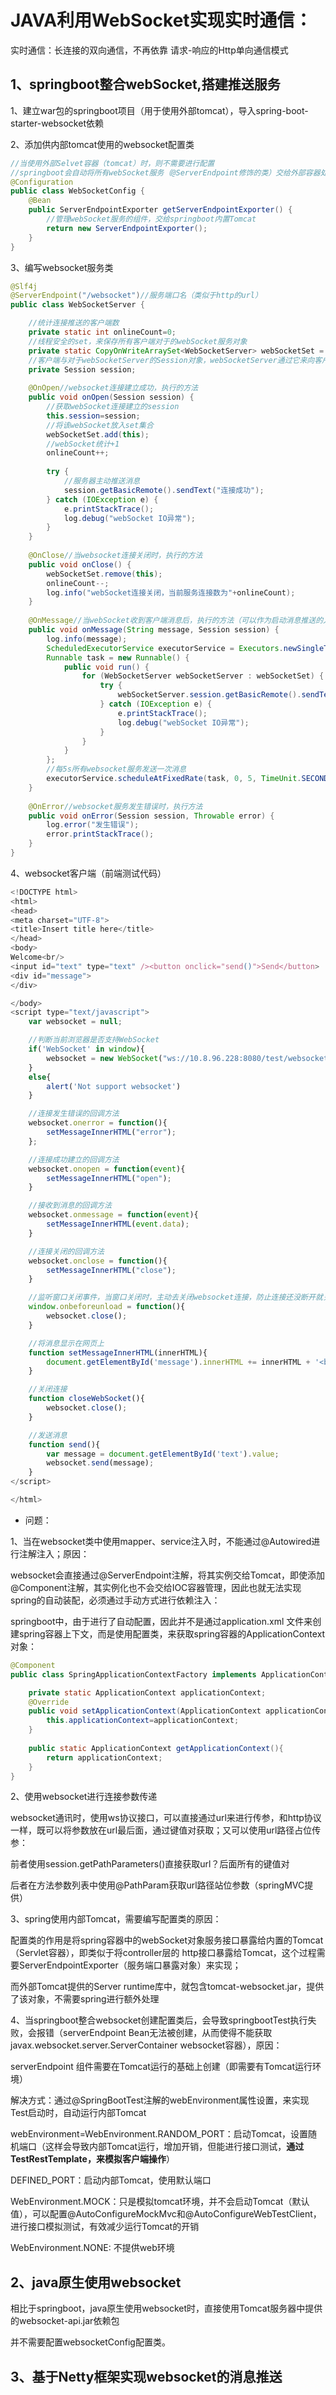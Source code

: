# JAVA利用WebSocket实现实时通信：

实时通信：长连接的双向通信，不再依靠 请求-响应的Http单向通信模式

## **1、springboot整合webSocket,搭建推送服务**

1、建立war包的springboot项目（用于使用外部tomcat），导入spring-boot-starter-websocket依赖

2、添加供内部tomcat使用的websocket配置类	

````java
//当使用外部Selvet容器（tomcat）时，则不需要进行配置
//springboot会自动将所有webSocket服务（@ServerEndpoint修饰的类）交给外部容器处理（Tomcat）
@Configuration 
public class WebSocketConfig {
	@Bean
	public ServerEndpointExporter getServerEndpointExporter() {
		//管理webSocket服务的组件，交给springboot内置Tomcat
		return new ServerEndpointExporter();
	}	
}
````

3、编写websocket服务类

````java
@Slf4j
@ServerEndpoint("/websocket")//服务端口名（类似于http的url）
public class WebSocketServer {

	//统计连接推送的客户端数
	private static int onlineCount=0;
	//线程安全的set，来保存所有客户端对于的webSocket服务对象
	private static CopyOnWriteArraySet<WebSocketServer> webSocketSet = new CopyOnWriteArraySet<WebSocketServer>();
	//客户端与对于webSocketServer的Session对象，webSocketServer通过它来向客户端发送数据
	private Session session;
	
	@OnOpen//websocket连接建立成功，执行的方法
	public void onOpen(Session session) {
		//获取webSocket连接建立的session
		this.session=session;
		//将该webSocket放入set集合
		webSocketSet.add(this);
		//webSocket统计+1
		onlineCount++;
		
		try {
			//服务器主动推送消息
			session.getBasicRemote().sendText("连接成功");
		} catch (IOException e) {
			e.printStackTrace();
			log.debug("webSocket IO异常");
		}
	}
	
	@OnClose//当websocket连接关闭时，执行的方法
	public void onClose() {
		webSocketSet.remove(this);
		onlineCount--;
		log.info("webSocket连接关闭，当前服务连接数为"+onlineCount);
	}
	
	@OnMessage//当webSocket收到客户端消息后，执行的方法（可以作为启动消息推送的入口）
	public void onMessage(String message, Session session) {
		log.info(message);
		ScheduledExecutorService executorService = Executors.newSingleThreadScheduledExecutor();
		Runnable task = new Runnable() {
			public void run() {
				for (WebSocketServer webSocketServer : webSocketSet) {
					try {                       
						webSocketServer.session.getBasicRemote().sendText("当前时间："+System.currentTimeMillis());
					} catch (IOException e) {
						e.printStackTrace();
						log.debug("webSocket IO异常");
					}
				}
			}
		};
		//每5s所有websocket服务发送一次消息
		executorService.scheduleAtFixedRate(task, 0, 5, TimeUnit.SECONDS);
	}
	
	@OnError//websocket服务发生错误时，执行方法
	public void onError(Session session, Throwable error) {
		log.error("发生错误");
		error.printStackTrace();
	}
}
````

4、websocket客户端（前端测试代码）

````js
<!DOCTYPE html>
<html>
<head>
<meta charset="UTF-8">
<title>Insert title here</title>
</head>
<body>
Welcome<br/>
<input id="text" type="text" /><button onclick="send()">Send</button>    <button onclick="closeWebSocket()">Close</button>
<div id="message">
</div>

</body>
<script type="text/javascript">
    var websocket = null;

    //判断当前浏览器是否支持WebSocket
    if('WebSocket' in window){
        websocket = new WebSocket("ws://10.8.96.228:8080/test/websocket");
    }
    else{
        alert('Not support websocket')
    }

    //连接发生错误的回调方法
    websocket.onerror = function(){
        setMessageInnerHTML("error");
    };

    //连接成功建立的回调方法
    websocket.onopen = function(event){
        setMessageInnerHTML("open");
    }

    //接收到消息的回调方法
    websocket.onmessage = function(event){
        setMessageInnerHTML(event.data);
    }

    //连接关闭的回调方法
    websocket.onclose = function(){
        setMessageInnerHTML("close");
    }

    //监听窗口关闭事件，当窗口关闭时，主动去关闭websocket连接，防止连接还没断开就关闭窗口，server端会抛异常。
    window.onbeforeunload = function(){
        websocket.close();
    }

    //将消息显示在网页上
    function setMessageInnerHTML(innerHTML){
        document.getElementById('message').innerHTML += innerHTML + '<br/>';
    }

    //关闭连接
    function closeWebSocket(){
        websocket.close();
    }

    //发送消息
    function send(){
        var message = document.getElementById('text').value;
        websocket.send(message);
    }
</script>

</html>
````

- 问题：

1、当在websocket类中使用mapper、service注入时，不能通过@Autowired进行注解注入；原因：

websocket会直接通过@ServerEndpoint注解，将其实例交给Tomcat，即使添加@Component注解，其实例化也不会交给IOC容器管理，因此也就无法实现spring的自动装配，必须通过手动方式进行依赖注入：

springboot中，由于进行了自动配置，因此并不是通过application.xml 文件来创建spring容器上下文，而是使用配置类，来获取spring容器的ApplicationContext对象：

```java
@Component
public class SpringApplicationContextFactory implements ApplicationContextAware{

	private static ApplicationContext applicationContext;
	@Override
	public void setApplicationContext(ApplicationContext applicationContext) throws BeansException {
		this.applicationContext=applicationContext;
	}
	
	public static ApplicationContext getApplicationContext(){
		return applicationContext;
	}
}
```

2、使用websocket进行连接参数传递

​	websocket通讯时，使用ws协议接口，可以直接通过url来进行传参，和http协议一样，既可以将参数放在url最后面，通过键值对获取；又可以使用url路径占位传参：

前者使用session.getPathParameters()直接获取url？后面所有的键值对

后者在方法参数列表中使用@PathParam获取url路径站位参数（springMVC提供）

3、spring使用内部Tomcat，需要编写配置类的原因：

配置类的作用是将spring容器中的webSocket对象服务接口暴露给内置的Tomcat（Servlet容器），即类似于将controller层的 http接口暴露给Tomcat，这个过程需要ServerEndpointExporter（服务端口暴露对象）来实现；

而外部Tomcat提供的Server runtime库中，就包含tomcat-websocket.jar，提供了该对象，不需要spring进行额外处理

4、当springboot整合websocket创建配置类后，会导致springbootTest执行失败，会报错（serverEndpoint Bean无法被创建，从而使得不能获取javax.websocket.server.ServerContainer  websocket容器），原因：

serverEndpoint 组件需要在Tomcat运行的基础上创建（即需要有Tomcat运行环境）

解决方式：通过@SpringBootTest注解的webEnvironment属性设置，来实现Test启动时，自动运行内部Tomcat

webEnvironment=WebEnvironment.RANDOM_PORT：启动Tomcat，设置随机端口（这样会导致内部Tomcat运行，增加开销，但能进行接口测试，**通过TestRestTemplate，来模拟客户端操作**）

DEFINED_PORT：启动内部Tomcat，使用默认端口

WebEnvironment.MOCK：只是模拟tomcat环境，并不会启动Tomcat（默认值），可以配置@AutoConfigureMockMvc和@AutoConfigureWebTestClient，进行接口模拟测试，有效减少运行Tomcat的开销

WebEnvironment.NONE: 不提供web环境

## 2、java原生使用websocket

相比于springboot，java原生使用websocket时，直接使用Tomcat服务器中提供的websocket-api.jar依赖包

并不需要配置websocketConfig配置类。

## 3、基于Netty框架实现websocket的消息推送

